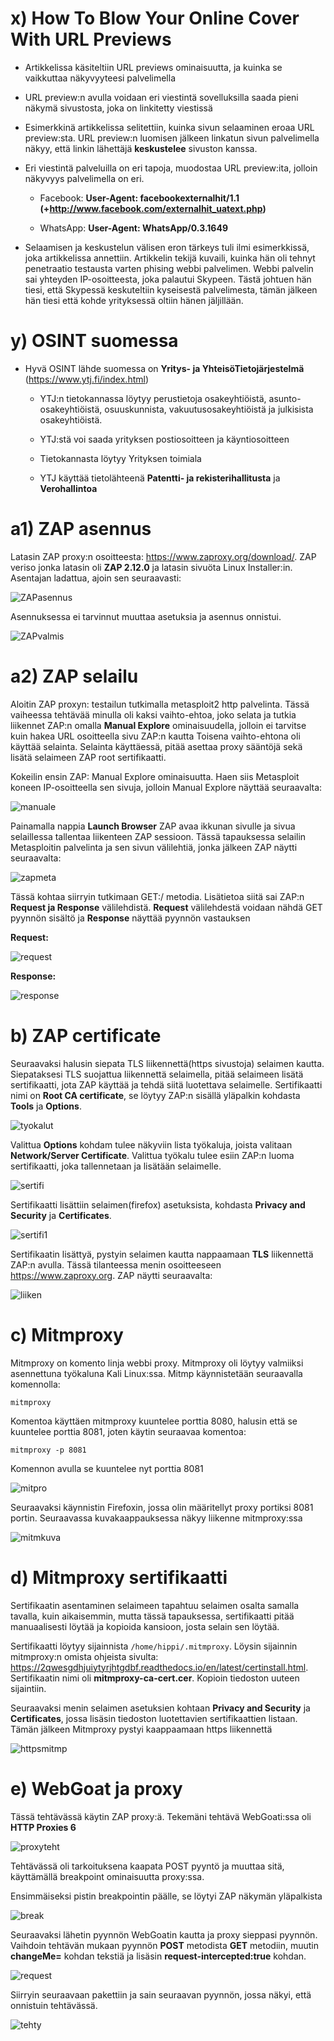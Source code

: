 
# x) How To Blow Your Online Cover With URL Previews
- Artikkelissa käsiteltiin URL previews ominaisuutta, ja kuinka se vaikkuttaa näkyvyyteesi palvelimella
- URL preview:n avulla voidaan eri viestintä sovelluksilla saada pieni näkymä sivustosta, joka on linkitetty viestissä
- Esimerkkinä artikkelissa selitettiin, kuinka sivun selaaminen eroaa URL preview:sta. URL preview:n luomisen jälkeen linkatun sivun palvelimella näkyy, että linkin lähettäjä **keskustelee** sivuston kanssa.
- Eri viestintä palveluilla on eri tapoja, muodostaa URL preview:ita, jolloin näkyvyys palvelimella on eri.
    * Facebook:
        **User-Agent: facebookexternalhit/1.1 (+http://www.facebook.com/externalhit_uatext.php)**

    * WhatsApp:
        **User-Agent: WhatsApp/0.3.1649**

 - Selaamisen ja keskustelun välisen eron tärkeys tuli ilmi esimerkkissä, joka artikkelissa annettiin. Artikkelin tekijä kuvaili, kuinka hän oli tehnyt penetraatio testausta varten phising webbi palvelimen. Webbi palvelin sai yhteyden IP-osoitteesta, joka palautui Skypeen. Tästä johtuen hän tiesi, että Skypessä keskuteltiin kyseisestä palvelimesta, tämän jälkeen hän tiesi että kohde yrityksessä oltiin hänen jäljillään.


 # y) OSINT suomessa

- Hyvä OSINT lähde suomessa on **Yritys- ja YhteisöTietojärjestelmä** (https://www.ytj.fi/index.html)

    - YTJ:n tietokannassa löytyy perustietoja osakeyhtiöistä, asunto-osakeyhtiöistä, osuuskunnista, vakuutusosakeyhtiöistä ja julkisista osakeyhtiöistä.

    - YTJ:stä voi saada yrityksen postiosoitteen ja käyntiosoitteen
    - Tietokannasta löytyy Yrityksen toimiala
    - YTJ käyttää tietolähteenä **Patentti- ja rekisterihallitusta** ja **Verohallintoa**

 # a1) ZAP asennus

 Latasin ZAP proxy:n osoitteesta: https://www.zaproxy.org/download/. ZAP veriso jonka latasin oli **ZAP 2.12.0** ja latasin sivuöta Linux Installer:in. Asentajan ladattua, ajoin sen seuraavasti:

 ![ZAPasennus](ZAP_install_command.PNG)

Asennuksessa ei tarvinnut muuttaa asetuksia ja asennus onnistui.

![ZAPvalmis](ZAP_install.png)

# a2) ZAP selailu

Aloitin ZAP proxyn: testailun tutkimalla metasploit2 http palvelinta. Tässä vaiheessa tehtävää minulla oli kaksi vaihto-ehtoa, joko selata ja tutkia liikennet ZAP:n omalla **Manual Explore** ominaisuudella, jolloin ei tarvitse kuin hakea URL osoitteella sivu ZAP:n kautta Toisena vaihto-ehtona oli käyttää selainta. Selainta käyttäessä, pitää asettaa proxy sääntöjä sekä lisätä selaimeen ZAP root sertifikaatti.

Kokeilin ensin ZAP: Manual Explore ominaisuutta. Haen siis Metasploit koneen IP-osoitteella sen sivuja, jolloin Manual Explore näyttää seuraavalta: 

![manuale](ManualE.PNG)

Painamalla nappia **Launch Browser** ZAP avaa ikkunan sivulle ja sivua selaillessa tallentaa liikenteen ZAP sessioon. Tässä tapauksessa selailin Metasploitin palvelinta ja sen sivun välilehtiä, jonka jälkeen ZAP näytti seuraavalta:

![zapmeta](ZAPmeta.PNG)

Tässä kohtaa siirryin tutkimaan GET:/ metodia. Lisätietoa siitä sai ZAP:n **Request ja Response** välilehdistä. **Request** välilehdestä voidaan nähdä GET pyynnön sisältö ja **Response** näyttää pyynnön vastauksen 

**Request:** 

![request](request.PNG)

**Response:** 

![response](response.PNG)

# b) ZAP certificate 

Seuraavaksi halusin siepata TLS liikennettä(https sivustoja) selaimen kautta. Siepataksesi TLS suojattua liikennettä selaimella, pitää selaimeen lisätä sertifikaatti, jota ZAP käyttää ja tehdä siitä luotettava selaimelle. Sertifikaatti nimi on **Root CA certificate**, se löytyy ZAP:n sisällä yläpalkin kohdasta **Tools** ja **Options**.

![tyokalut](tyokalut.PNG)

Valittua **Options** kohdam tulee näkyviin lista työkaluja, joista valitaan **Network/Server Certificate**. Valittua työkalu tulee esiin ZAP:n luoma sertifikaatti, joka tallennetaan ja lisätään selaimelle.

![sertifi](sertifikaatti.png)

Sertifikaatti lisättiin selaimen(firefox) asetuksista, kohdasta **Privacy and Security** ja **Certificates**.

![sertifi1](Sertifikaatin_lis%C3%A4ys.PNG)

Sertifikaatin lisättyä, pystyin selaimen kautta nappaamaan **TLS** liikennettä ZAP:n avulla. Tässä tilanteessa menin osoitteeseen https://www.zaproxy.org. ZAP näytti seuraavalta:

![liiken](ZAP_liikenne.PNG)

# c) Mitmproxy

Mitmproxy on komento linja webbi proxy. Mitmproxy oli löytyy valmiiksi asennettuna työkaluna Kali Linux:ssa. Mitmp käynnistetään seuraavalla komennolla:

````
mitmproxy
````

Komentoa käyttäen mitmproxy kuuntelee porttia 8080, halusin että se kuuntelee porttia 8081, joten käytin seuraavaa komentoa:

````
mitmproxy -p 8081
````
Komennon avulla se kuuntelee nyt porttia 8081

![mitpro](mitmproxy8081.PNG)

Seuraavaksi käynnistin Firefoxin, jossa olin määritellyt proxy portiksi 8081 portin. Seuraavassa kuvakaappauksessa näkyy liikenne mitmproxy:ssa

![mitmkuva](liikenne.PNG)

# d) Mitmproxy sertifikaatti 

Sertifikaatin asentaminen selaimeen tapahtuu selaimen osalta samalla tavalla, kuin aikaisemmin, mutta tässä tapauksessa, sertifikaatti pitää manuaalisesti löytää ja kopioida kansioon, josta selain sen löytää.

Sertifikaatti löytyy sijainnista ````/home/hippi/.mitmproxy````. Löysin sijainnin mitmproxy:n omista ohjeista sivulta:
https://2qwesgdhjuiytyrjhtgdbf.readthedocs.io/en/latest/certinstall.html. Sertifikaatin nimi oli **mitmproxy-ca-cert.cer**. Kopioin tiedoston uuteen sijaintiin.

Seuraavaksi menin selaimen asetuksien kohtaan **Privacy and Security** ja **Certificates**, jossa lisäsin tiedoston luotettavien sertifikaattien listaan. Tämän jälkeen Mitmproxy pystyi kaappaamaan https liikennettä

![httpsmitmp](mitm.PNG)

# e) WebGoat ja proxy

Tässä tehtävässä käytin ZAP proxy:ä. Tekemäni tehtävä WebGoati:ssa oli **HTTP Proxies 6** 

![proxyteht](Tehtavaweb.PNG)

Tehtävässä oli tarkoituksena kaapata POST pyyntö ja muuttaa sitä, käyttämällä breakpoint ominaisuutta proxy:ssa.

Ensimmäiseksi pistin breakpointin päälle, se löytyi ZAP näkymän yläpalkista

![break](break.PNG)

Seuraavaksi lähetin pyynnön WebGoatin kautta ja proxy sieppasi pyynnön. Vaihdoin tehtävän mukaan pyynnön **POST** metodista **GET** metodiin, muutin **changeMe=** kohdan tekstiä ja lisäsin **request-intercepted:true** kohdan.

![request](proxy.PNG)

Siirryin seuraavaan pakettiin ja sain seuraavan pyynnön, jossa näkyi, että onnistuin tehtävässä.

![tehty](TEHTY.PNG)
